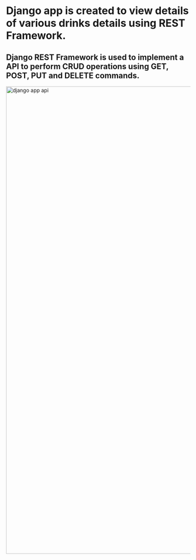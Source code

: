 # Django app is created to view details of various drinks details using REST Framework.

## Django REST Framework is used to implement a API to perform CRUD operations using GET, POST, PUT and DELETE commands.





<img width="1278" alt="django app api" src="https://user-images.githubusercontent.com/59875147/220100584-97bcbbeb-2237-474d-913f-ec0595d7a856.png">
